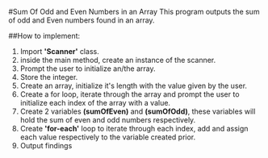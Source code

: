 #Sum Of Odd and Even Numbers in an Array
This program outputs the sum of odd and Even numbers found in an array.

##How to implement:
1. Import **'Scanner'** class.
2. inside the main method, create an instance of the scanner.
3. Prompt the user to initialize an/the array.
4. Store the integer.
5. Create an array, initialize it's length with the value given by the user.
6. Create a for loop, iterate through the array and prompt the user to initialize each index of the array with a value.
7. Create 2 variables **(sumOfEven)** and **(sumOfOdd)**, these variables will hold the sum of even and odd numbers respectively.
8. Create **'for-each'** loop to iterate through each index, add and assign each value respectively to the variable created prior.
9. Output findings